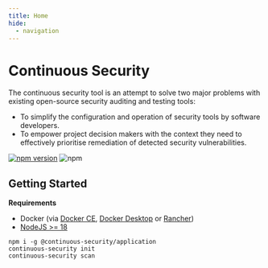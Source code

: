 ```yaml
---
title: Home
hide:
  - navigation
---
```


# Continuous Security

The continuous security tool is an attempt to solve two major problems with existing open-source
security auditing and testing tools:

- To simplify the configuration and operation of security tools by software developers.
- To empower project decision makers with the context they need to effectively prioritise 
  remediation of detected security vulnerabilities.

[![npm version](https://badge.fury.io/js/@continuous-security%2Fapplication.svg)](https://badge.fury.io/js/@continuous-security%2Fapplication) ![npm](https://img.shields.io/npm/dw/@continuous-security/application)

## Getting Started

**Requirements**

* Docker (via [Docker CE](https://docs.docker.com/engine/install/),  [Docker Desktop](https://www.docker.com/products/docker-desktop/) or [Rancher](https://github.com/rancher-sandbox/rancher-desktop/))
* [NodeJS >= 18](https://nodejs.org/en/download/package-manager)

```shell
npm i -g @continuous-security/application
continuous-security init
continuous-security scan
```
